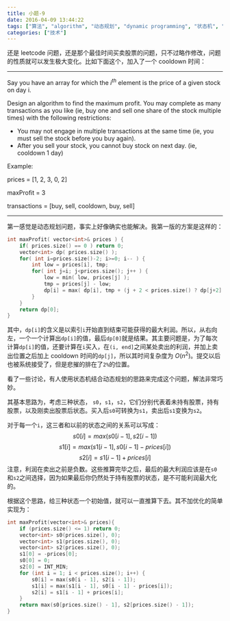 ```yaml
---
title: 小题-9
date: 2016-04-09 13:44:22
tags: ["算法", "algorithm", "动态规划", "dynamic programming", "状态机", "state machine"]
categories: ["技术"]
---
```


还是 leetcode 问题，还是那个最佳时间买卖股票的问题，只不过略作修改，问题的性质就可以发生极大变化。比如下面这个，加入了一个 cooldown 时间：

<!--more-->

---

Say you have an array for which the $i^{th}$ element is the price of a given stock on day i.

Design an algorithm to find the maximum profit. You may complete as many transactions as you like (ie, buy one and sell one share of the stock multiple times) with the following restrictions:

* You may not engage in multiple transactions at the same time (ie, you must sell the stock before you buy again).
* After you sell your stock, you cannot buy stock on next day. (ie, cooldown 1 day)

Example:

prices = [1, 2, 3, 0, 2]

maxProfit = 3

transactions = [buy, sell, cooldown, buy, sell]

---

第一感觉是动态规划问题，事实上好像确实也能解决。我第一版的方案是这样的：

```cpp
int maxProfit( vector<int>& prices ) {
    if( prices.size() == 0 ) return 0;
    vector<int> dp( prices.size() );
    for( int i=prices.size()-2; i>=0; i-- ) {
        int low = prices[i], tmp; 
        for( int j=i; j<prices.size(); j++ ) {
            low = min( low, prices[j] );
            tmp = prices[j] - low;
            dp[i] = max( dp[i], tmp + (j + 2 < prices.size() ? dp[j+2] : 0 ) );
        }
    }
    return dp[0];
}
```
其中，`dp[i]`的含义是以索引`i`开始直到结束可能获得的最大利润。所以，从右向左，一个一个计算出`dp[i]`的值，最后`dp[0]`就是结果。其主要问题是，为了每次计算`dp[i]`的值，还要计算在`i`买入，在`(i, end]`之间某处卖出的利润，并加上卖出位置之后加上 cooldown 时间的`dp[j]`，所以其时间复杂度为 $O(n^2)$。提交以后也被系统接受了，但是悲摧的排在了`2%`的位置。

看了一些讨论，有人使用状态机结合动态规划的思路来完成这个问题，解法非常巧妙。

其基本思路为，考虑三种状态， `s0`，`s1`，`s2`，它们分别代表着未持有股票，持有股票，以及刚卖出股票后状态。买入后`s0`可转换为`s1`，卖出后`s1`变换为`s2`。

对于每一个`i`，这三者和以前的状态之间的关系可以写成：
$$s0[i] = max(s0[i-1], s2[i-1])$$
$$s1[i] = max(s1[i-1], s0[i-1] - prices[i])$$
$$s2[i] = s1[i-1] + prices[i]$$
注意，利润在卖出之前是负数。这些推算完毕之后，最后的最大利润应该是在`s0`和`s2`之间选择，因为如果最后你仍然处于持有股票的状态，是不可能利润最大化的。

根据这个思路，给三种状态一个初始值，就可以一直推算下去。其不加优化的简单实现为：

```cpp
int maxProfit(vector<int>& prices){
    if (prices.size() <= 1) return 0;
    vector<int> s0(prices.size(), 0);
    vector<int> s1(prices.size(), 0);
    vector<int> s2(prices.size(), 0);
    s1[0] = -prices[0];
    s0[0] = 0;
    s2[0] = INT_MIN;
    for (int i = 1; i < prices.size(); i++) {
        s0[i] = max(s0[i - 1], s2[i - 1]);
        s1[i] = max(s1[i - 1], s0[i - 1] - prices[i]);
        s2[i] = s1[i - 1] + prices[i];
    }
    return max(s0[prices.size() - 1], s2[prices.size() - 1]);
}
```


